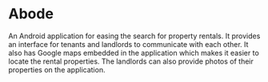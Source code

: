 # Abode

An Android application for easing the search for property rentals. It provides an interface for tenants and landlords to communicate with each other. It also has Google maps embedded in the application which makes it easier to locate the rental properties. The landlords can also provide photos of their properties on the application.

